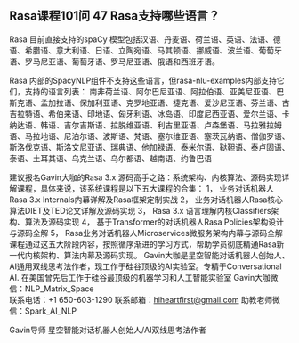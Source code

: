 ## Rasa课程101问 47 Rasa支持哪些语言？   
Rasa 目前直接支持的spaCy 模型包括汉语、丹麦语、荷兰语、英语、法语、德语、希腊语、意大利语、日语、立陶宛语、马其顿语、挪威语、波兰语、葡萄牙语、罗马尼亚语、葡萄牙语、罗马尼亚语、俄语和西班牙语。

Rasa 内部的SpacyNLP组件不支持这些语言，但rasa-nlu-examples内部支持它们，支持的语言列表：
南非荷兰语、阿尔巴尼亚语、阿拉伯语、亚美尼亚语、巴斯克语、孟加拉语、保加利亚语、克罗地亚语、捷克语、爱沙尼亚语、芬兰语、古吉拉特语、希伯来语、印地语、匈牙利语、冰岛语、印度尼西亚语、爱尔兰语、卡纳达语、韩语、吉尔吉斯语、拉脱维亚语、利古里亚语、卢森堡语、马拉雅拉姆语、马拉地语、尼泊尔语、波斯语、梵语、塞尔维亚语、塞茨瓦纳语、僧伽罗语、斯洛伐克语、斯洛文尼亚语、瑞典语、他加禄语、泰米尔语、鞑靼语、泰卢固语、泰语、土耳其语、乌克兰语、乌尔都语、越南语、约鲁巴语


建议报名Gavin大咖的Rasa 3.x 源码高手之路：系统架构、内核算法、源码实现详解课程，具体来说，该系统课程是以下五大课程的合集：
1，    业务对话机器人Rasa 3.x Internals内幕详解及Rasa框架定制实战
2，    业务对话机器人Rasa核心算法DIET及TED论文详解及源码实现
3，    Rasa 3.x 语言理解内核Classifiers架构、算法及源码实现
4，    基于Transformer的对话机器人Rasa Policies架构设计与源码全解
5，    Rasa业务对话机器人Microservices微服务架构内幕与源码全解
课程通过这五大阶段内容，按照循序渐进的学习方式，帮助学员彻底精通Rasa新一代内核架构、算法内幕及源码实现。
Gavin大咖是星空智能对话机器人创始人、AI通用双线思考法作者，现工作于硅谷顶级的AI实验室。专精于Conversational AI. 在美国曾先后工作于硅谷最顶级的机器学习和人工智能实验室 
Gavin大咖微信：NLP_Matrix_Space  
联系电话：+1 650-603-1290
联系邮箱：hiheartfirst@gmail.com
助教老师微信：Spark_AI_NLP   


Gavin导师
星空智能对话机器人创始人/AI双线思考法作者
